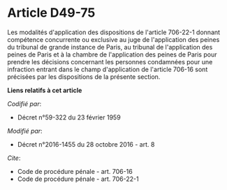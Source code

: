 # Article D49-75

Les modalités d'application des dispositions de l'article 706-22-1 donnant compétence concurrente ou exclusive au juge de
l'application des peines du tribunal de grande instance de Paris, au tribunal de l'application des peines de Paris et à la
chambre de l'application des peines de Paris pour prendre les décisions concernant les personnes condamnées pour une
infraction entrant dans le champ d'application de l'article 706-16 sont précisées par les dispositions de la présente
section.

**Liens relatifs à cet article**

_Codifié par_:

  - Décret n°59-322 du 23 février 1959

_Modifié par_:

  - Décret n°2016-1455 du 28 octobre 2016 - art. 8

_Cite_:

  - Code de procédure pénale - art. 706-16
  - Code de procédure pénale - art. 706-22-1
